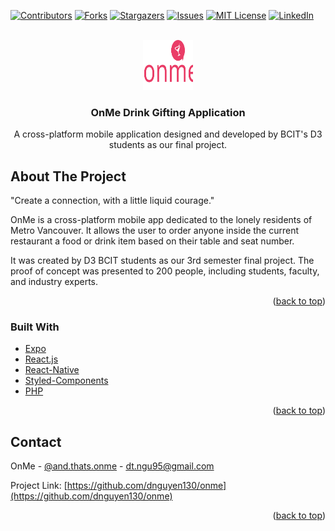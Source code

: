 <div id="top"></div>
<!--
*** Thanks for checking out the Best-README-Template. If you have a suggestion
*** that would make this better, please fork the repo and create a pull request
*** or simply open an issue with the tag "enhancement".
*** Don't forget to give the project a star!
*** Thanks again! Now go create something AMAZING! :D
-->



<!-- PROJECT SHIELDS -->
<!--
*** I'm using markdown "reference style" links for readability.
*** Reference links are enclosed in brackets [ ] instead of parentheses ( ).
*** See the bottom of this document for the declaration of the reference variables
*** for contributors-url, forks-url, etc. This is an optional, concise syntax you may use.
*** https://www.markdownguide.org/basic-syntax/#reference-style-links
-->
[![Contributors][contributors-shield]][contributors-url]
[![Forks][forks-shield]][forks-url]
[![Stargazers][stars-shield]][stars-url]
[![Issues][issues-shield]][issues-url]
[![MIT License][license-shield]][license-url]
[![LinkedIn][linkedin-shield]][linkedin-url]



<!-- PROJECT LOGO -->
<br />
<div align="center">
  <a href="https://github.com/dnguyen130/onme">
    <img src="assets/onme_rightone.svg" alt="Logo" width="80" height="80">
  </a>

<h3 align="center">OnMe Drink Gifting Application</h3>

  <p align="center">
    A cross-platform mobile application designed and developed by BCIT's D3 students as our final project.
</div>



<!-- ABOUT THE PROJECT -->
## About The Project

"Create a connection, with a little liquid courage."

OnMe is a cross-platform mobile app dedicated to the lonely residents of Metro Vancouver. It allows the user to order anyone inside the current restaurant a food or drink item based on their table and seat number.

It was created by D3 BCIT students as our 3rd semester final project. The proof of concept was presented to 200 people, including students, faculty, and industry experts.

<p align="right">(<a href="#top">back to top</a>)</p>



### Built With

* [Expo](https://expo.dev/)
* [React.js](https://reactjs.org/)
* [React-Native](https://reactnative.dev/)
* [Styled-Components](https://styled-components.com/)
* [PHP](https://www.php.net/)

<p align="right">(<a href="#top">back to top</a>)</p>



## Contact

OnMe - [@and.thats.onme](https://www.instagram.com/and.thats.onme/) - dt.ngu95@gmail.com

Project Link: [https://github.com/dnguyen130/onme](https://github.com/dnguyen130/onme)

<p align="right">(<a href="#top">back to top</a>)</p>



<!-- MARKDOWN LINKS & IMAGES -->
<!-- https://www.markdownguide.org/basic-syntax/#reference-style-links -->
[contributors-shield]: https://img.shields.io/github/contributors/github_username/repo_name.svg?style=for-the-badge
[contributors-url]: https://github.com/github_username/repo_name/graphs/contributors
[forks-shield]: https://img.shields.io/github/forks/github_username/repo_name.svg?style=for-the-badge
[forks-url]: https://github.com/dnguyen130/onme/network/members
[stars-shield]: https://img.shields.io/github/stars/github_username/repo_name.svg?style=for-the-badge
[stars-url]: https://github.com/dnguyen130/onme/stargazers
[issues-shield]: https://img.shields.io/github/issues/github_username/repo_name.svg?style=for-the-badge
[issues-url]: https://github.com/github_username/repo_name/issues
[license-shield]: https://img.shields.io/github/license/github_username/repo_name.svg?style=for-the-badge
[license-url]: https://github.com/github_username/repo_name/blob/master/LICENSE.txt
[linkedin-shield]: https://img.shields.io/badge/-LinkedIn-black.svg?style=for-the-badge&logo=linkedin&colorB=555
[linkedin-url]: https://linkedin.com/in/linkedin_username
[product-screenshot]: images/screenshot.png

